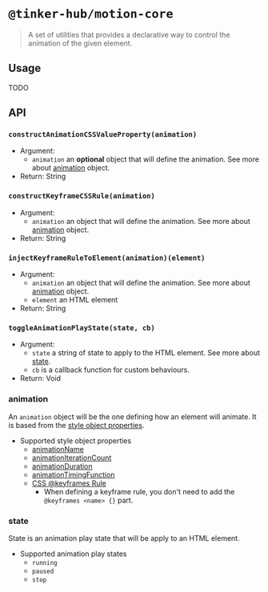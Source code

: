 # `@tinker-hub/motion-core`

> A set of utilities that provides a declarative way to control the animation of the given element.

## Usage

TODO

## API

### <a id="of"></a> `constructAnimationCSSValueProperty(animation)`
- Argument:
  - `animation` an **optional** object that will define the animation. See more about [animation](#animation) object.
- Return: String

### <a id="of"></a> `constructKeyframeCSSRule(animation)`
- Argument:
  - `animation` an object that will define the animation. See more about [animation](#animation) object.
- Return: String

### <a id="of"></a> `injectKeyframeRuleToElement(animation)(element)`
- Argument:
  - `animation` an object that will define the animation. See more about [animation](#animation) object.
  - `element` an HTML element
- Return: String

### <a id="of"></a> `toggleAnimationPlayState(state, cb)`
- Argument:
  - `state` a string of state to apply to the HTML element. See more about [state](#state).
  - `cb` is a callback function for custom behaviours.
- Return: Void

### animation

An `animation` object will be the one defining how an element will animate. It is based from the [style object properties](https://www.w3schools.com/jsref/dom_obj_style.asp).

- Supported style object properties
  - [animationName](https://www.w3schools.com/jsref/prop_style_animationname.asp)
  - [animationIterationCount](https://www.w3schools.com/jsref/prop_style_animationiterationcount.asp)
  - [animationDuration](https://www.w3schools.com/jsref/prop_style_animationduration.asp)
  - [animationTimingFunction](https://www.w3schools.com/jsref/prop_style_animationtimingfunction.asp)
  - [CSS @keyframes Rule](https://www.w3schools.com/cssref/css3_pr_animation-keyframes.asp)
    - When defining a keyframe rule, you don't need to add the `@keyframes <name> {}` part.

### state

State is an animation play state that will be apply to an HTML element. 

- Supported animation play states
  - `running`
  - `paused`
  - `stop`